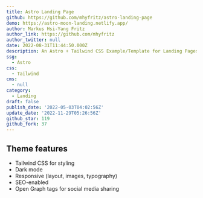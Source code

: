 ```yaml
---
title: Astro Landing Page
github: https://github.com/mhyfritz/astro-landing-page
demo: https://astro-moon-landing.netlify.app/
author: Markus Hsi-Yang Fritz
author_link: https://github.com/mhyfritz
author_twitter: null
date: 2022-08-31T11:44:50.000Z
description: An Astro + Tailwind CSS Example/Template for Landing Pages.
ssg:
  - Astro
css:
  - Tailwind
cms:
  - null
category:
  - Landing
draft: false
publish_date: '2022-05-03T04:02:56Z'
update_date: '2022-11-29T05:26:56Z'
github_star: 119
github_fork: 37
---
```


## Theme features

- Tailwind CSS for styling
- Dark mode
- Responsive (layout, images, typography)
- SEO-enabled 
- Open Graph tags for social media sharing

